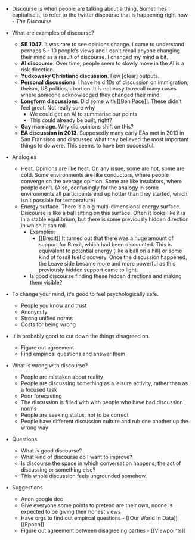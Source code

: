 - Discourse is when people are talking about a thing. Sometimes I capitalise it, to refer to the twitter discourse that is happening right now - _The Discourse_
- What are examples of discourse?
  - **SB 1047**. It was rare to see opinions change. I came to understand perhaps 5 - 10 people’s views and I can’t recall anyone changing their mind as a result of discourse. I changed my mind a bit.
  - **AI discourse**. Over time, people seem to slowly move in the AI is a risk direction.
  - **Yudkowsky Christiano discussion**. Few [clear] outputs.
  - **Personal discussions**. I have held 10s of discussion on immigration, theism, US politics, abortion. It is not easy to recall many cases where someone acknowledged they changed their mind.
  - **Longform discussions**. Did some with [[Ben Pace]]. These didn't feel great. Not really sure why
    - We could get an AI to summarise our points
    - This could already be built, right?
  - **Gay marriage**. Why did opinions shift on this?
  - **EA discussion in 2013**. Supposedly many early EAs met in 2013 in San Fransisco and discussed what they believed the most important things to do were. This seems to have ben successful.
- Analogies
  - Heat. Opinions are like heat. On any issue, some are hot, some are cold. Some environments are like conductors, where people converge on the average opinion. Some are like insulators, where people don't. (Also, confusingly for the analogy in some environments all participants end up hotter than they started, which isn't possible for temperature)
  - Energy surface. There is a big multi-dimensional energy surface. Discourse is like a ball sitting on this surface. Often it looks like it is in a stable equilibrium, but there is some previously hidden direction in which it can roll.  
    - Examples:
      - [[Brexit]] It turned out that there was a huge amount of support for Brexit, which had been discounted. This is equivalent to potential energy (like a ball on a hill) or some kind of fossil fuel discovery. Once the discussion happened, the Leave side became more and more powerful as this previously hidden support came to light.
	- Is good discourse finding these hidden directions and making them visible?
- To change your mind, it's good to feel psychologically safe.
  - People you know and trust
  - Anonymity
  - Strong unified norms
  - Costs for being wrong
- It is probably good to cut down the things disagreed on.
  - Figure out agreement
  - Find empirical questions and answer them
- What is wrong with discourse?
  - People are mistaken about reality
  - People are discussing something as a leisure activity, rather than as a focused task
  - Poor forecasting 
  - The discussion is filled with with people who have bad discussion norms
  - People are seeking status, not to be correct
  - People have different discussion culture and rub one another up the wrong way
- Questions
  - What _is_ good discourse?
  - What kind of discourse do I want to improve?
  - Is discourse the space in which conversation happens, the act of discussing or something else?
  - This whole discussion feels ungrounded somehow.


- Suggestions
  - Anon google doc
  - Give everyone some points to pretend are their own, noone is expected to be giving their honest views
  - Have orgs to find out empircal questions - [[Our World In Data]] [[Epoch]]
  - Figure out agreement between disagreeing parties - [[Viewpoints]]
